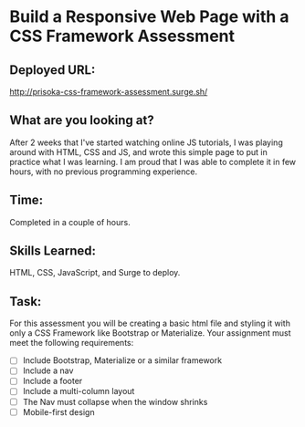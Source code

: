 # Build a Responsive Web Page with a CSS Framework Assessment

## Deployed URL: 
http://prisoka-css-framework-assessment.surge.sh/

## What are you looking at? 

After 2 weeks that I've started watching online JS tutorials, I was playing around with HTML, CSS and JS, and wrote this simple page to put in practice what I was learning. I am proud that I was able to complete it in few hours, with no previous programming experience.

## Time:
Completed in a couple of hours. 

## Skills Learned: 
HTML, CSS, JavaScript, and Surge to deploy.

## Task:
For this assessment you will be creating a basic html file and styling it with only a CSS Framework like Bootstrap or Materialize. Your assignment must meet the following requirements:

* [ ] Include Bootstrap, Materialize or a similar framework
* [ ] Include a nav
* [ ] Include a footer
* [ ] Include a multi-column layout
* [ ] The Nav must collapse when the window shrinks
* [ ] Mobile-first design
